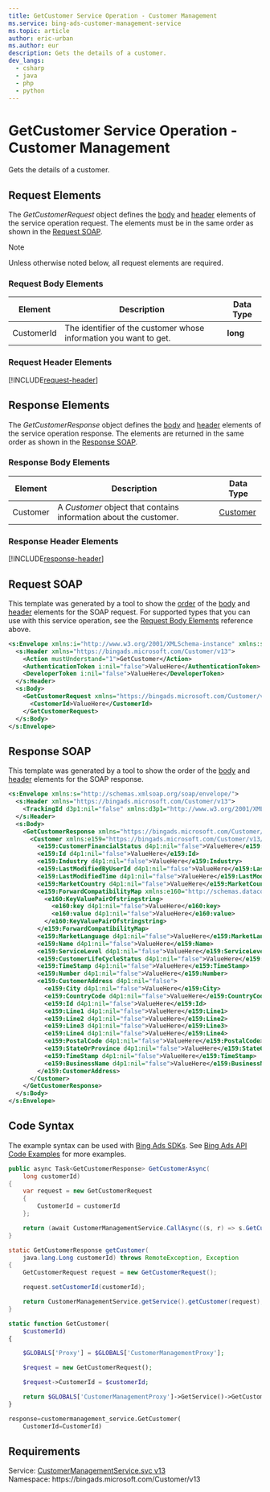 ```yaml
---
title: GetCustomer Service Operation - Customer Management
ms.service: bing-ads-customer-management-service
ms.topic: article
author: eric-urban
ms.author: eur
description: Gets the details of a customer.
dev_langs: 
  - csharp
  - java
  - php
  - python
---
```

# GetCustomer Service Operation - Customer Management
Gets the details of a customer.

## <a name="request"></a>Request Elements
The *GetCustomerRequest* object defines the [body](#request-body) and [header](#request-header) elements of the service operation request. The elements must be in the same order as shown in the [Request SOAP](#request-soap). 

> [!NOTE]
> Unless otherwise noted below, all request elements are required.

### <a name="request-body"></a>Request Body Elements

|Element|Description|Data Type|
|-----------|---------------|-------------|
|<a name="customerid"></a>CustomerId|The identifier of the customer whose information you want to get.|**long**|

### <a name="request-header"></a>Request Header Elements
[!INCLUDE[request-header](./includes/request-header.md)]

## <a name="response"></a>Response Elements
The *GetCustomerResponse* object defines the [body](#response-body) and [header](#response-header) elements of the service operation response. The elements are returned in the same order as shown in the [Response SOAP](#response-soap).

### <a name="response-body"></a>Response Body Elements

|Element|Description|Data Type|
|-----------|---------------|-------------|
|<a name="customer"></a>Customer|A *Customer* object that contains information about the customer.|[Customer](customer.md)|

### <a name="response-header"></a>Response Header Elements
[!INCLUDE[response-header](./includes/response-header.md)]

## <a name="request-soap"></a>Request SOAP
This template was generated by a tool to show the [order](../guides/services-protocol.md#element-order) of the [body](#request-body) and [header](#request-header) elements for the SOAP request. For supported types that you can use with this service operation, see the [Request Body Elements](#request-body) reference above.

```xml
<s:Envelope xmlns:i="http://www.w3.org/2001/XMLSchema-instance" xmlns:s="http://schemas.xmlsoap.org/soap/envelope/">
  <s:Header xmlns="https://bingads.microsoft.com/Customer/v13">
    <Action mustUnderstand="1">GetCustomer</Action>
    <AuthenticationToken i:nil="false">ValueHere</AuthenticationToken>
    <DeveloperToken i:nil="false">ValueHere</DeveloperToken>
  </s:Header>
  <s:Body>
    <GetCustomerRequest xmlns="https://bingads.microsoft.com/Customer/v13">
      <CustomerId>ValueHere</CustomerId>
    </GetCustomerRequest>
  </s:Body>
</s:Envelope>
```

## <a name="response-soap"></a>Response SOAP
This template was generated by a tool to show the order of the [body](#response-body) and [header](#response-header) elements for the SOAP response.

```xml
<s:Envelope xmlns:s="http://schemas.xmlsoap.org/soap/envelope/">
  <s:Header xmlns="https://bingads.microsoft.com/Customer/v13">
    <TrackingId d3p1:nil="false" xmlns:d3p1="http://www.w3.org/2001/XMLSchema-instance">ValueHere</TrackingId>
  </s:Header>
  <s:Body>
    <GetCustomerResponse xmlns="https://bingads.microsoft.com/Customer/v13">
      <Customer xmlns:e159="https://bingads.microsoft.com/Customer/v13/Entities" d4p1:nil="false" xmlns:d4p1="http://www.w3.org/2001/XMLSchema-instance">
        <e159:CustomerFinancialStatus d4p1:nil="false">ValueHere</e159:CustomerFinancialStatus>
        <e159:Id d4p1:nil="false">ValueHere</e159:Id>
        <e159:Industry d4p1:nil="false">ValueHere</e159:Industry>
        <e159:LastModifiedByUserId d4p1:nil="false">ValueHere</e159:LastModifiedByUserId>
        <e159:LastModifiedTime d4p1:nil="false">ValueHere</e159:LastModifiedTime>
        <e159:MarketCountry d4p1:nil="false">ValueHere</e159:MarketCountry>
        <e159:ForwardCompatibilityMap xmlns:e160="http://schemas.datacontract.org/2004/07/System.Collections.Generic" d4p1:nil="false">
          <e160:KeyValuePairOfstringstring>
            <e160:key d4p1:nil="false">ValueHere</e160:key>
            <e160:value d4p1:nil="false">ValueHere</e160:value>
          </e160:KeyValuePairOfstringstring>
        </e159:ForwardCompatibilityMap>
        <e159:MarketLanguage d4p1:nil="false">ValueHere</e159:MarketLanguage>
        <e159:Name d4p1:nil="false">ValueHere</e159:Name>
        <e159:ServiceLevel d4p1:nil="false">ValueHere</e159:ServiceLevel>
        <e159:CustomerLifeCycleStatus d4p1:nil="false">ValueHere</e159:CustomerLifeCycleStatus>
        <e159:TimeStamp d4p1:nil="false">ValueHere</e159:TimeStamp>
        <e159:Number d4p1:nil="false">ValueHere</e159:Number>
        <e159:CustomerAddress d4p1:nil="false">
          <e159:City d4p1:nil="false">ValueHere</e159:City>
          <e159:CountryCode d4p1:nil="false">ValueHere</e159:CountryCode>
          <e159:Id d4p1:nil="false">ValueHere</e159:Id>
          <e159:Line1 d4p1:nil="false">ValueHere</e159:Line1>
          <e159:Line2 d4p1:nil="false">ValueHere</e159:Line2>
          <e159:Line3 d4p1:nil="false">ValueHere</e159:Line3>
          <e159:Line4 d4p1:nil="false">ValueHere</e159:Line4>
          <e159:PostalCode d4p1:nil="false">ValueHere</e159:PostalCode>
          <e159:StateOrProvince d4p1:nil="false">ValueHere</e159:StateOrProvince>
          <e159:TimeStamp d4p1:nil="false">ValueHere</e159:TimeStamp>
          <e159:BusinessName d4p1:nil="false">ValueHere</e159:BusinessName>
        </e159:CustomerAddress>
      </Customer>
    </GetCustomerResponse>
  </s:Body>
</s:Envelope>
```

## <a name="example"></a>Code Syntax
The example syntax can be used with [Bing Ads SDKs](../guides/client-libraries.md). See [Bing Ads API Code Examples](../guides/code-examples.md) for more examples.
```csharp
public async Task<GetCustomerResponse> GetCustomerAsync(
	long customerId)
{
	var request = new GetCustomerRequest
	{
		CustomerId = customerId
	};

	return (await CustomerManagementService.CallAsync((s, r) => s.GetCustomerAsync(r), request));
}
```
```java
static GetCustomerResponse getCustomer(
	java.lang.Long customerId) throws RemoteException, Exception
{
	GetCustomerRequest request = new GetCustomerRequest();

	request.setCustomerId(customerId);

	return CustomerManagementService.getService().getCustomer(request);
}
```
```php
static function GetCustomer(
	$customerId)
{

	$GLOBALS['Proxy'] = $GLOBALS['CustomerManagementProxy'];

	$request = new GetCustomerRequest();

	$request->CustomerId = $customerId;

	return $GLOBALS['CustomerManagementProxy']->GetService()->GetCustomer($request);
}
```
```python
response=customermanagement_service.GetCustomer(
	CustomerId=CustomerId)
```

## Requirements
Service: [CustomerManagementService.svc v13](https://clientcenter.api.bingads.microsoft.com/Api/CustomerManagement/v13/CustomerManagementService.svc)  
Namespace: https\://bingads.microsoft.com/Customer/v13  

